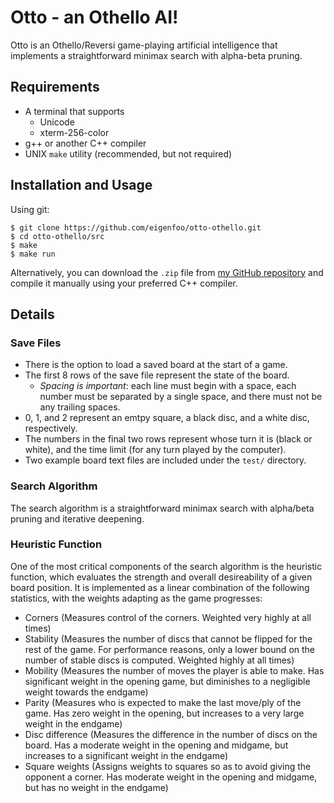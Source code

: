 # Otto - an Othello AI!

Otto is an Othello/Reversi game-playing artificial intelligence that implements
a straightforward minimax search with alpha-beta pruning.

## Requirements
* A terminal that supports
  - Unicode
  - xterm-256-color
* g++ or another C++ compiler
* UNIX `make` utility (recommended, but not required)

## Installation and Usage
Using git:

```
$ git clone https://github.com/eigenfoo/otto-othello.git
$ cd otto-othello/src
$ make
$ make run
```

Alternatively, you can download the `.zip` file from
[my GitHub repository](https://github.com/eigenfoo/othello) and compile it
manually using your preferred C++ compiler.

## Details

### Save Files
  - There is the option to load a saved board at the start of a game.
  - The first 8 rows of the save file represent the state of the board.
    - _Spacing is important_: each line must begin with a space, each
    number must be separated by a single space, and there must not be any
    trailing spaces.
  - 0, 1, and 2 represent an emtpy square, a black disc, and a white disc,
  respectively.
  - The numbers in the final two rows represent whose turn it is (black or
  white), and the time limit (for any turn played by the computer).
  - Two example board text files are included under the `test/` directory.

### Search Algorithm
The search algorithm is a straightforward minimax search with alpha/beta
pruning and iterative deepening.

### Heuristic Function
One of the most critical components of the search algorithm is the heuristic
function, which evaluates the strength and overall desireability of a given
board position. It is implemented as a linear combination of the following
statistics, with the weights adapting as the game progresses:

  - Corners (Measures control of the corners. Weighted very highly at all times)
  - Stability (Measures the number of discs that cannot be flipped for the rest
    of the game. For performance reasons, only a lower bound on the number of
    stable discs is computed. Weighted highly at all times)
  - Mobility (Measures the number of moves the player is able to make. Has
    significant weight in the opening game, but diminishes to a negligible
    weight towards the endgame)
  - Parity (Measures who is expected to make the last move/ply of the game.
    Has zero weight in the opening, but increases to a very large weight in
    the endgame)
  - Disc difference (Measures the difference in the number of discs on the
    board. Has a moderate weight in the opening and midgame, but increases to a
    significant weight in the endgame)
  - Square weights (Assigns weights to squares so as to avoid giving the
    opponent a corner. Has moderate weight in the opening and midgame, but has
    no weight in the endgame)
